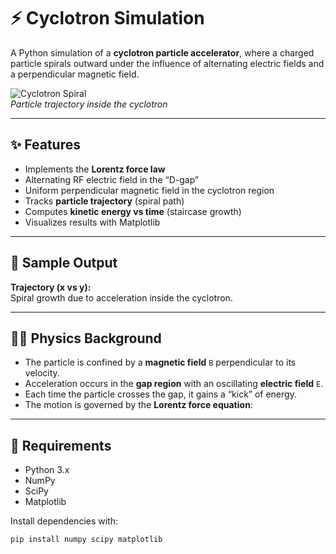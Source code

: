 # ⚡ Cyclotron Simulation  

A Python simulation of a **cyclotron particle accelerator**, where a charged particle spirals outward under the influence of alternating electric fields and a perpendicular magnetic field.  

![Cyclotron Spiral](https://cdn.britannica.com/68/3368-050-1EEDBBAC/particles-cyclotron-Plan-view-middle-dees-magnetic.jpg)  
*Particle trajectory inside the cyclotron*  

---

## ✨ Features
- Implements the **Lorentz force law**  
- Alternating RF electric field in the “D-gap”  
- Uniform perpendicular magnetic field in the cyclotron region  
- Tracks **particle trajectory** (spiral path)  
- Computes **kinetic energy vs time** (staircase growth)  
- Visualizes results with Matplotlib  

---

## 📸 Sample Output  

**Trajectory (x vs y):**  
Spiral growth due to acceleration inside the cyclotron.  



---

## 🧑‍🔬 Physics Background
- The particle is confined by a **magnetic field** `B` perpendicular to its velocity.  
- Acceleration occurs in the **gap region** with an oscillating **electric field** `E`.  
- Each time the particle crosses the gap, it gains a “kick” of energy.  
- The motion is governed by the **Lorentz force equation**:  




---

## 📜 Requirements
- Python 3.x  
- NumPy  
- SciPy  
- Matplotlib  

Install dependencies with:  
```bash
pip install numpy scipy matplotlib

